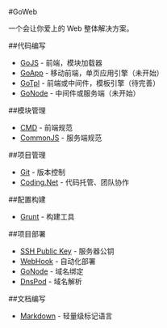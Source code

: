#GoWeb

一个会让你爱上的 Web 整体解决方案。

##代码编写

- [GoJS](https://github.com/Lanfei/GoJS) - 前端，模块加载器 
- [GoApp](https://github.com/Lanfei/GoApp) - 移动前端，单页应用引擎（未开始）
- [GoTpl](https://github.com/Lanfei/GoTpl) - 前端或中间件，模板引擎（待完善）
- [GoNode](https://github.com/Lanfei/GoNode) - 中间件或服务端（未开始）

##模块管理
- [CMD](http://lanfei.github.io/GoJS/docs/index.html#cmd) - 前端规范
- [CommonJS](http://wiki.commonjs.org/wiki/CommonJS) - 服务端规范

##项目管理
- [Git](http://git-scm.com/) - 版本控制
- [Coding.Net](https://coding.net/) - 代码托管、团队协作

##配置构建
- [Grunt](http://gruntjs.com/) - 构建工具

##项目部署
- [SSH Public Key](http://git-scm.com/book/en/v2/Git-on-the-Server-Generating-Your-SSH-Public-Key) - 服务器公钥
- [WebHook](https://coding.net/help/about_coding/what_is_web_hook) - 自动化部署
- [GoNode](https://github.com/Lanfei/GoNode) - 域名绑定
- [DnsPod](http://www.dnspod.cn/) - 域名解析

##文档编写
- [Markdown](https://coding.net/u/coding/p/Coding-Feedback/git/blob/master/markdown-syntax.md) - 轻量级标记语言
